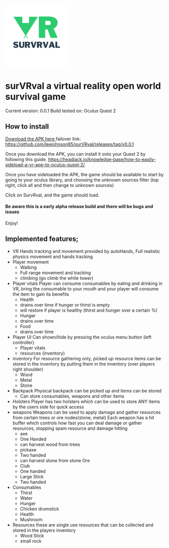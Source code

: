 <img src="https://github.com/leejohnson95/surVRval/blob/main/IMG_5863.jpg" alt="survrval logo" style="width:200px;height:auto;">
<h1>surVRval a virtual reality open world survival game</h1>

Current version: 0.0.1
Build tested on: Oculus Quest 2

<h2> How to install </h2>

<a href="https://github.com/leejohnson95/surVRval/releases/download/v0.0.1/testBuild_v0.0.1.apk"> Download the APK here </a>
failover link: https://github.com/leejohnson95/surVRval/releases/tag/v0.0.1

Once you download the APK, you can install it onto your Quest 2 by following this guide.
https://headjack.io/knowledge-base/how-to-easily-sideload-a-vr-app-to-oculus-quest-2/

Once you have sideloaded the APK, the game should be available to start by going to your oculus library, and choosing the unknown sources filter (top right, click all and then change to unknown sources)

Click on SurvRval, and the game should load.

<h4> Be aware this is a early alpha release build and there will be bugs and issues </h4>

Enjoy!



<h2> Implemented features; </h2>

- VR Hands tracking and movement
provided by autoHands, Full realistic physics movement and hands tracking
- Player movement
  - Walking
  - Full range movement and tracking
  - climbing (go climb the white tower)
- Player vitals
Player can consume consumables by eating and drinking in VR, bring the consumable to your mouth and your player will consume the item to gain its benefits
  - Health
   - drains over time if hunger or thirst is empty
   - will restore if player is healthy (thirst and hunger over a certain %)
  - Hunger
   - drains over time
  - Food
   - drains over time
- Player UI
Can shown/hide by pressing the oculus menu button (left controller)
  - Player vitals
  - resources (inventory)
- inventory
For resource gathering only, picked up resource items can be stored in the inventory by putting them in the inventory (over players right shoulder)
  - Wood
  - Metal
  - Stone
- Backpack
Physical backpack can be picked up and items can be stored
  - Can store consumables, weapons and other items
- Holsters
Player has two holsters which can be used to store ANY items by the users side for quick access
- weapons
Weapons can be used to apply damage and gather resources from certain trees or ore nodes(stone, metal)
Each weapon has a hit buffer which controls how fast you can deal damage or gather resources, stopping spam resource and damage hitting
  - axe
   - One Handed
   - can harvest wood from trees
  - pickaxe
   - Two handed
   - can harvest stone from stone Ore
  - Club
   - One handed
  - Large Stick
   - Two handed
- Consumables
  - Thirst
   - Water
  - Hunger
   - Chicken drumstick
  - Health
   - Mushroom
- Resources
these are single use resources that can be collected and stored in the players inventory
  - Wood Stick
  - small rock
